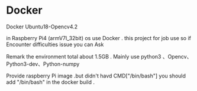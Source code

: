 # Docker
Docker Ubuntu18-Opencv4.2


in Raspberry Pi4 (armV7l_32bit) os use Docker .
this project for job use so if Encounter difficulties issue you can Ask 

Remark 
the environment total  about 1.5GB .
Mainly use python3 、Opencv、Python3-dev、Python-numpy



Provide raspberry Pi image .but didn't havd CMD["/bin/bash"]
you should add "/bin/bash" in the docker build .


